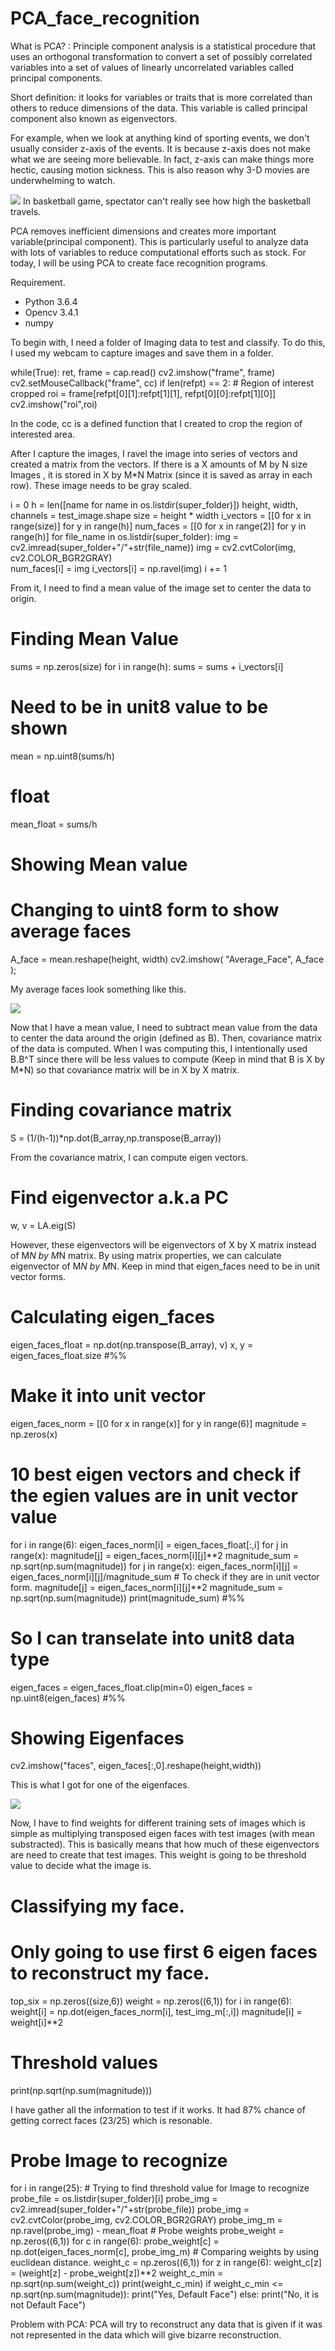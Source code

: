 # PCA_face_recognition

What is PCA? : Principle component analysis is a statistical procedure that uses an orthogonal transformation to convert a set of possibly correlated variables into a set of values of linearly uncorrelated variables called principal components.

Short definition: it looks for variables or traits that is more correlated than others to reduce dimensions of the data. This variable is called principal component also known as eigenvectors. 

For example, when we look at anything kind of sporting events, we don't usually consider z-axis of the events. It is because z-axis does not make what we are seeing more believable. In fact, z-axis can make things more hectic, causing motion sickness. This is also reason why 3-D movies are underwhelming to watch.

<img src="https://media.giphy.com/media/lZoPvIJZfEREI/giphy.gif" style="align:center;"/> In basketball game, spectator can't really see how high the basketball travels.

PCA removes inefficient dimensions and creates more important variable(principal component). This is particularly useful to analyze data with lots of variables  to reduce computational efforts such as stock. For today, I will be using PCA  to create face recognition programs.

Requirement.

- Python 3.6.4
- Opencv 3.4.1
- numpy

To begin with, I need a folder of Imaging data to test and classify. To do this, I used my webcam to capture images and save them in a folder. 

while(True):
    ret, frame = cap.read()
    cv2.imshow("frame", frame)
    cv2.setMouseCallback("frame", cc)
    if len(refpt) == 2:
        # Region of interest cropped
        roi = frame[refpt[0][1]:refpt[1][1], refpt[0][0]:refpt[1][0]]
        cv2.imshow("roi",roi)

In the code, cc is a defined function that I created to crop the region of interested area. 

After I capture the images, I ravel the image into series of vectors and created a matrix from the vectors. If there is a <bold> X amounts of  M by N  size Images </bold>, it is stored in <bold> X by M*N Matrix (since it is saved as array in each row)</bold>. These image needs to be gray scaled.

i = 0
h = len([name for name in os.listdir(super_folder)])
height, width, channels = test_image.shape
size = height * width
i_vectors = [[0 for x in range(size)] for y in range(h)] 
num_faces = [[0 for x in range(2)] for y in range(h)] 
for file_name in os.listdir(super_folder):
     img = cv2.imread(super_folder+"/"+str(file_name))
     img = cv2.cvtColor(img, cv2.COLOR_BGR2GRAY)   
     num_faces[i] = img
     i_vectors[i] = np.ravel(img)
     i += 1


From it, I need to find a mean value of the image set to center the data to origin.

# Finding Mean Value
sums = np.zeros(size)
for i in range(h):
     sums = sums + i_vectors[i]
# Need to be in unit8 value to be shown     
mean = np.uint8(sums/h)
# float
mean_float = sums/h
# Showing Mean value 
# Changing to uint8 form to show average faces
A_face = mean.reshape(height, width)
cv2.imshow( "Average_Face", A_face );


My average faces look something like this.

<img src="https://i.imgur.com/KqtSeVX.png"/>


Now that I have a mean value, I need to subtract mean value from the data to center the data around the origin <bold>(defined as B)</bold>. Then, covariance matrix of the data is computed. When I was computing this, I intentionally used <bold> B.B^T </bold> since there will be less values to compute <bold> (Keep in mind that B is X by M*N)</bold> so that covariance matrix will be in <bold> X by X </bold> matrix.

# Finding covariance matrix
S = (1/(h-1))*np.dot(B_array,np.transpose(B_array))


From the covariance matrix, I can compute eigen vectors.


# Find eigenvector a.k.a PC
w, v = LA.eig(S)


However, these eigenvectors will be eigenvectors of <bold> X by X </bold> matrix instead of <bold> M*N by M*N </bold> matrix. By using matrix properties, we can calculate eigenvector of <bold> M*N by M*N</bold>. Keep in mind that eigen_faces need to be in unit vector forms.


# Calculating eigen_faces
eigen_faces_float = np.dot(np.transpose(B_array), v)
x, y = eigen_faces_float.size
#%%
# Make it into unit vector
eigen_faces_norm = [[0 for x in range(x)] for y in range(6)] 
magnitude = np.zeros(x)
# 10 best eigen vectors and check if the egien values are in unit vector value
for i in range(6):
    eigen_faces_norm[i] = eigen_faces_float[:,i]
    for j in range(x):
        magnitude[j] = eigen_faces_norm[i][j]**2
    magnitude_sum = np.sqrt(np.sum(magnitude))
    for j in range(x):
        eigen_faces_norm[i][j] = eigen_faces_norm[i][j]/magnitude_sum
    # To check if they are in unit vector form.
        magnitude[j] = eigen_faces_norm[i][j]**2
    magnitude_sum = np.sqrt(np.sum(magnitude))
    print(magnitude_sum)
#%%
# So I can transelate into unit8 data type
eigen_faces = eigen_faces_float.clip(min=0)
eigen_faces = np.uint8(eigen_faces)
#%%
# Showing Eigenfaces
cv2.imshow("faces", eigen_faces[:,0].reshape(height,width))


This is what I got for one of the eigenfaces.


<img src="https://i.imgur.com/Zj4I9Ol.png"/>


Now, I have to find weights for different training sets of images which is simple as multiplying transposed eigen faces with test images (with mean substracted). This is basically means that how much of these eigenvectors are need to create that test images. This weight is going to be threshold value to decide what the image is.
 

# Classifying my face.
# Only going to use first 6 eigen faces to reconstruct my face.
top_six = np.zeros((size,6))
weight = np.zeros((6,1))
for i in range(6):
    weight[i] = np.dot(eigen_faces_norm[i], test_img_m[:,i])
    magnitude[i] = weight[i]**2
# Threshold values
print(np.sqrt(np.sum(magnitude)))


I have gather all the information to test if it works. It had 87% chance of getting correct faces (23/25) which is resonable.

# Probe Image to recognize
for i in range(25):
    # Trying to find threshold value for Image to recognize
    probe_file = os.listdir(super_folder)[i]
    probe_img = cv2.imread(super_folder+"/"+str(probe_file))
    probe_img = cv2.cvtColor(probe_img, cv2.COLOR_BGR2GRAY) 
    probe_img_m = np.ravel(probe_img) - mean_float
    # Probe weights
    probe_weight = np.zeros((6,1))
    for c in range(6):
        probe_weight[c] = np.dot(eigen_faces_norm[c], probe_img_m)
    # Comparing weights by using euclidean distance.
    weight_c = np.zeros((6,1))
    for z in range(6):
        weight_c[z] = (weight[z] - probe_weight[z])**2
    weight_c_min = np.sqrt(np.sum(weight_c))
    print(weight_c_min)
    if weight_c_min <= np.sqrt(np.sum(magnitude)):
        print("Yes, Default Face")
    else:
        print("No, it is not Default Face")

Problem with PCA: PCA will try to reconstruct any data that is given if it was not represented in the data which will give bizarre reconstruction.

